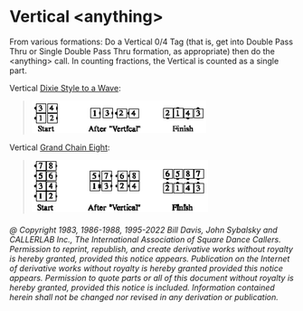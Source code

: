 
# Vertical \<anything>

From various formations: Do a Vertical 0/4 Tag (that is, get into Double Pass
Thru or Single Double Pass Thru formation, as appropriate) then do the
\<anything> call. In counting fractions, the Vertical is counted as a single
part. 

Vertical [Dixie Style to a Wave](../ms/dixie_style.md): 

> 
> ![alt](vertical_anything_1.png)
> 

Vertical [Grand Chain Eight](grand_chain_eight.md):

> 
> ![alt](vertical_anything_2.png)
> 

###### @ Copyright 1983, 1986-1988, 1995-2022 Bill Davis, John Sybalsky and CALLERLAB Inc., The International Association of Square Dance Callers. Permission to reprint, republish, and create derivative works without royalty is hereby granted, provided this notice appears. Publication on the Internet of derivative works without royalty is hereby granted provided this notice appears. Permission to quote parts or all of this document without royalty is hereby granted, provided this notice is included. Information contained herein shall not be changed nor revised in any derivation or publication.
